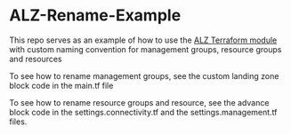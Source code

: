# ALZ-Rename-Example
This repo serves as an example of how to use the [ALZ Terraform module](https://github.com/Azure/terraform-azurerm-caf-enterprise-scale) with custom naming convention for management groups, resource groups and resources

To see how to rename management groups, see the custom landing zone block code in the main.tf file

To see how to rename resource groups and resource, see the advance block code in the settings.connectivity.tf and the settings.management.tf files.
